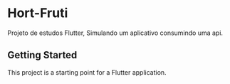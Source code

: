 # Hort-Fruti

Projeto de estudos Flutter,
Simulando um aplicativo consumindo uma api.

## Getting Started

This project is a starting point for a Flutter application.

